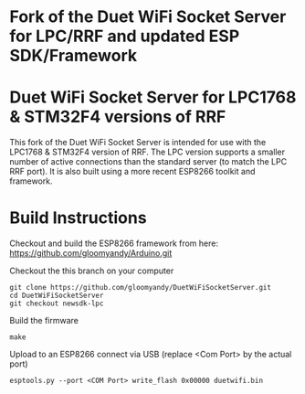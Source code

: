 Fork of the Duet WiFi Socket Server for LPC/RRF and updated ESP SDK/Framework
===========================================

# Duet WiFi Socket Server for LPC1768 & STM32F4 versions of RRF
This fork of the Duet WiFi Socket Server is intended for use with the LPC1768 & STM32F4 version of RRF.
The LPC version supports a smaller number of active connections than the standard server (to match the LPC
RRF port). It is also built using a more recent ESP8266 toolkit and framework.
 
# Build Instructions

Checkout and build the ESP8266 framework from here:
    https://github.com/gloomyandy/Arduino.git

Checkout the this branch on your computer

    git clone https://github.com/gloomyandy/DuetWiFiSocketServer.git
    cd DuetWiFiSocketServer
    git checkout newsdk-lpc

Build the firmware

    make

Upload to an ESP8266 connect via USB (replace \<Com Port\> by the actual port)

    esptools.py --port <COM Port> write_flash 0x00000 duetwifi.bin


